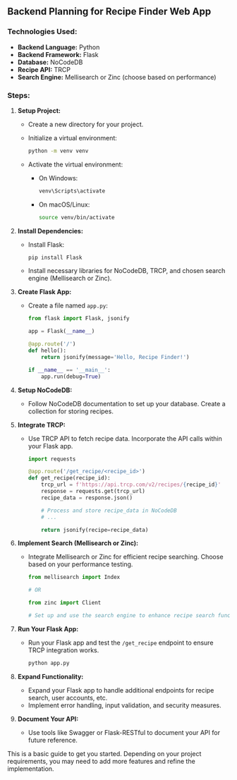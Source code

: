 ## Backend Planning for Recipe Finder Web App

### Technologies Used:
- **Backend Language:** Python
- **Backend Framework:** Flask
- **Database:** NoCodeDB
- **Recipe API:** TRCP
- **Search Engine:** Mellisearch or Zinc (choose based on performance)

### Steps:

1. **Setup Project:**
    - Create a new directory for your project.
    - Initialize a virtual environment:

        ```bash
        python -m venv venv
        ```

    - Activate the virtual environment:

        - On Windows:

            ```bash
            venv\Scripts\activate
            ```

        - On macOS/Linux:

            ```bash
            source venv/bin/activate
            ```

2. **Install Dependencies:**
    - Install Flask:

        ```bash
        pip install Flask
        ```

    - Install necessary libraries for NoCodeDB, TRCP, and chosen search engine (Mellisearch or Zinc).

3. **Create Flask App:**
    - Create a file named `app.py`:

        ```python
        from flask import Flask, jsonify

        app = Flask(__name__)

        @app.route('/')
        def hello():
            return jsonify(message='Hello, Recipe Finder!')

        if __name__ == '__main__':
            app.run(debug=True)
        ```

4. **Setup NoCodeDB:**
    - Follow NoCodeDB documentation to set up your database. Create a collection for storing recipes.

5. **Integrate TRCP:**
    - Use TRCP API to fetch recipe data. Incorporate the API calls within your Flask app.

        ```python
        import requests

        @app.route('/get_recipe/<recipe_id>')
        def get_recipe(recipe_id):
            trcp_url = f'https://api.trcp.com/v2/recipes/{recipe_id}'
            response = requests.get(trcp_url)
            recipe_data = response.json()

            # Process and store recipe_data in NoCodeDB
            # ...

            return jsonify(recipe=recipe_data)
        ```

6. **Implement Search (Mellisearch or Zinc):**
    - Integrate Mellisearch or Zinc for efficient recipe searching. Choose based on your performance testing.

        ```python
        from mellisearch import Index

        # OR

        from zinc import Client

        # Set up and use the search engine to enhance recipe search functionality.
        ```

7. **Run Your Flask App:**
    - Run your Flask app and test the `/get_recipe` endpoint to ensure TRCP integration works.

        ```bash
        python app.py
        ```

8. **Expand Functionality:**
    - Expand your Flask app to handle additional endpoints for recipe search, user accounts, etc.
    - Implement error handling, input validation, and security measures.

9. **Document Your API:**
    - Use tools like Swagger or Flask-RESTful to document your API for future reference.

This is a basic guide to get you started. Depending on your project requirements, you may need to add more features and refine the implementation.
